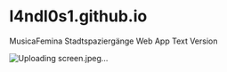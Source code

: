 # l4ndl0s1.github.io
MusicaFemina Stadtspaziergänge
Web App Text Version


![Uploading screen.jpeg…]()
